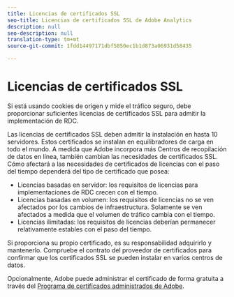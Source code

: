 ```yaml
---
title: Licencias de certificados SSL
seo-title: Licencias de certificados SSL de Adobe Analytics
description: null
seo-description: null
translation-type: tm+mt
source-git-commit: 1fdd14497171dbf5850ec1b1d873a06931d58435

---
```



# Licencias de certificados SSL

Si está usando cookies de origen y mide el tráfico seguro, debe proporcionar suficientes licencias de certificados SSL para admitir la implementación de RDC.

Las licencias de certificados SSL deben admitir la instalación en hasta 10 servidores. Estos certificados se instalan en equilibradores de carga en todo el mundo. A medida que Adobe incorpora más Centros de recopilación de datos en línea, también cambian las necesidades de certificados SSL. Cómo afectará a las necesidades de certificados de licencias con el paso del tiempo dependerá del tipo de certificado que posea:

* Licencias basadas en servidor: los requisitos de licencias para implementaciones de RDC crecen con el tiempo.
* Licencias basadas en volumen: los requisitos de licencias no se ven afectados por los cambios de infraestructura. Solamente se ven afectados a medida que el volumen de tráfico cambia con el tiempo.
* Licencias ilimitadas: los requisitos de licencias deberían permanecer relativamente estables con el paso del tiempo.

Si proporciona su propio certificado, es su responsabilidad adquirirlo y mantenerlo. Compruebe el contrato del proveedor de certificados para confirmar que los certificados SSL se pueden instalar en varios centros de datos.

Opcionalmente, Adobe puede administrar el certificado de forma gratuita a través del [Programa de certificados administrados de Adobe](https://marketing.adobe.com/resources/help/en_US/whitepapers/first_party_cookies/adobe_managed_cert_pgm.html).
